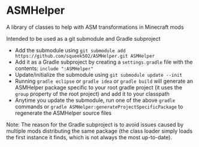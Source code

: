 ASMHelper
=========

A library of classes to help with ASM transformations in Minecraft mods

Intended to be used as a git submodule and Gradle subproject
- Add the submodule using `git submodule add https://github.com/squeek502/ASMHelper.git ASMHelper`
- Add it as a Gradle subproject by creating a `settings.gradle` file with the contents: `include ":ASMHelper"`
- Update/initialize the submodule using `git submodule update --init`
- Running `gradle eclipse` or `gradle idea` or `gradle build` will generate an ASMHelper package specific to your root gradle project (it uses the `group` property of the root project) and add it to your classpath
- Anytime you update the submodule, run one of the above `gradle` commands or `gradle ASMHelper:generateProjectSpecificPackage` to regenerate the ASMHelper source files

Note: The reason for the Gradle subproject is to avoid issues caused by multiple mods distributing the same package (the class loader simply loads the first instance it finds, which is not always the most up-to-date).